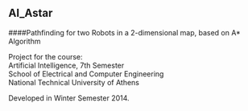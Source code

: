 ## AI_Astar
####Pathfinding for two Robots in a 2-dimensional map, based on A* Algorithm

Project for the course:  
Artificial Intelligence, 7th Semester  
School of Electrical and Computer Engineering  
National Technical University of Athens  

Developed in Winter Semester 2014.
